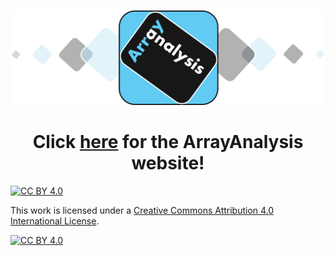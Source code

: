 ![ArrayAnalysis](/docs/assets/img/logo_main.PNG?raw=true "logo")
<h1 align="center">
Click <a href="https://bytemal.github.io/bytemal-2024/">here</a> for the ArrayAnalysis website!
</h1>

[![CC BY 4.0][cc-by-shield]][cc-by]

This work is licensed under a
[Creative Commons Attribution 4.0 International License][cc-by].

[![CC BY 4.0][cc-by-image]][cc-by]

[cc-by]: http://creativecommons.org/licenses/by/4.0/
[cc-by-image]: https://i.creativecommons.org/l/by/4.0/88x31.png
[cc-by-shield]: https://img.shields.io/badge/License-CC%20BY%204.0-lightgrey.svg

